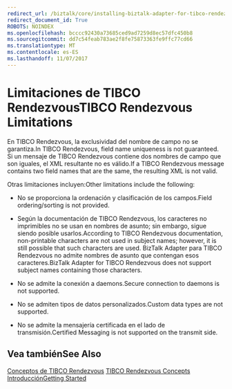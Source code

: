 ```yaml
---
redirect_url: /biztalk/core/installing-biztalk-adapter-for-tibco-rendezvous/
redirect_document_id: True
ROBOTS: NOINDEX
ms.openlocfilehash: bcccc92430a73685ced9ad7259d8ec57dfc450b8
ms.sourcegitcommit: dd7c54feab783ae2f8fe75873363fe9ffc77cd66
ms.translationtype: MT
ms.contentlocale: es-ES
ms.lasthandoff: 11/07/2017
---
```

# <a name="tibco-rendezvous-limitations"></a><span data-ttu-id="87d2c-101">Limitaciones de TIBCO Rendezvous</span><span class="sxs-lookup"><span data-stu-id="87d2c-101">TIBCO Rendezvous Limitations</span></span>
<span data-ttu-id="87d2c-102">En TIBCO Rendezvous, la exclusividad del nombre de campo no se garantiza.</span><span class="sxs-lookup"><span data-stu-id="87d2c-102">In TIBCO Rendezvous, field name uniqueness is not guaranteed.</span></span> <span data-ttu-id="87d2c-103">Si un mensaje de TIBCO Rendezvous contiene dos nombres de campo que son iguales, el XML resultante no es válido.</span><span class="sxs-lookup"><span data-stu-id="87d2c-103">If a TIBCO Rendezvous message contains two field names that are the same, the resulting XML is not valid.</span></span>  
  
 <span data-ttu-id="87d2c-104">Otras limitaciones incluyen:</span><span class="sxs-lookup"><span data-stu-id="87d2c-104">Other limitations include the following:</span></span>  
  
-   <span data-ttu-id="87d2c-105">No se proporciona la ordenación y clasificación de los campos.</span><span class="sxs-lookup"><span data-stu-id="87d2c-105">Field ordering/sorting is not provided.</span></span>  
  
-   <span data-ttu-id="87d2c-106">Según la documentación de TIBCO Rendezvous, los caracteres no imprimibles no se usan en nombres de asunto; sin embargo, sigue siendo posible usarlos.</span><span class="sxs-lookup"><span data-stu-id="87d2c-106">According to TIBCO Rendezvous documentation, non-printable characters are not used in subject names; however, it is still possible that such characters are used.</span></span> <span data-ttu-id="87d2c-107">BizTalk Adapter para TIBCO Rendezvous no admite nombres de asunto que contengan esos caracteres.</span><span class="sxs-lookup"><span data-stu-id="87d2c-107">BizTalk Adapter for TIBCO Rendezvous does not support subject names containing those characters.</span></span>  
  
-   <span data-ttu-id="87d2c-108">No se admite la conexión a daemons.</span><span class="sxs-lookup"><span data-stu-id="87d2c-108">Secure connection to daemons is not supported.</span></span>  
  
-   <span data-ttu-id="87d2c-109">No se admiten tipos de datos personalizados.</span><span class="sxs-lookup"><span data-stu-id="87d2c-109">Custom data types are not supported.</span></span>  
  
-   <span data-ttu-id="87d2c-110">No se admite la mensajería certificada en el lado de transmisión.</span><span class="sxs-lookup"><span data-stu-id="87d2c-110">Certified Messaging is not supported on the transmit side.</span></span>  
  
## <a name="see-also"></a><span data-ttu-id="87d2c-111">Vea también</span><span class="sxs-lookup"><span data-stu-id="87d2c-111">See Also</span></span>  
 <span data-ttu-id="87d2c-112">[Conceptos de TIBCO Rendezvous](../core/tibco-rendezvous-concepts.md) </span><span class="sxs-lookup"><span data-stu-id="87d2c-112">[TIBCO Rendezvous Concepts](../core/tibco-rendezvous-concepts.md) </span></span>  
 [<span data-ttu-id="87d2c-113">Introducción</span><span class="sxs-lookup"><span data-stu-id="87d2c-113">Getting Started</span></span>](../core/getting-started-with-biztalk-adapter-for-tibco-rendezvous.md)